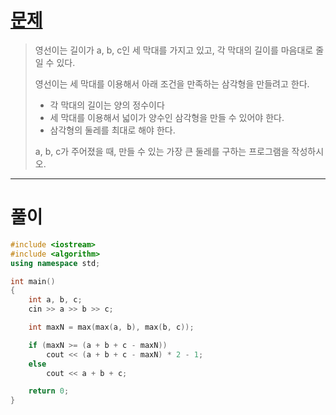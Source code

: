 # [문제](https://www.acmicpc.net/problem/14215 "#14215번")
  
> 영선이는 길이가 a, b, c인 세 막대를 가지고 있고, 각 막대의 길이를 마음대로 줄일 수 있다.
>
> 영선이는 세 막대를 이용해서 아래 조건을 만족하는 삼각형을 만들려고 한다.
> 
> - 각 막대의 길이는 양의 정수이다
> - 세 막대를 이용해서 넓이가 양수인 삼각형을 만들 수 있어야 한다.
> - 삼각형의 둘레를 최대로 해야 한다.
> 
> a, b, c가 주어졌을 때, 만들 수 있는 가장 큰 둘레를 구하는 프로그램을 작성하시오. 
<hr/>

# 풀이

```cpp
#include <iostream>
#include <algorithm>
using namespace std;

int main() 
{
    int a, b, c;
    cin >> a >> b >> c;

    int maxN = max(max(a, b), max(b, c));

    if (maxN >= (a + b + c - maxN))
        cout << (a + b + c - maxN) * 2 - 1;
    else
        cout << a + b + c;

    return 0;
}
```

